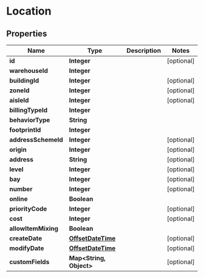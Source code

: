 
# Location

## Properties
Name | Type | Description | Notes
------------ | ------------- | ------------- | -------------
**id** | **Integer** |  |  [optional]
**warehouseId** | **Integer** |  | 
**buildingId** | **Integer** |  |  [optional]
**zoneId** | **Integer** |  |  [optional]
**aisleId** | **Integer** |  |  [optional]
**billingTypeId** | **Integer** |  | 
**behaviorType** | **String** |  | 
**footprintId** | **Integer** |  | 
**addressSchemeId** | **Integer** |  |  [optional]
**origin** | **Integer** |  |  [optional]
**address** | **String** |  |  [optional]
**level** | **Integer** |  |  [optional]
**bay** | **Integer** |  |  [optional]
**number** | **Integer** |  |  [optional]
**online** | **Boolean** |  | 
**priorityCode** | **Integer** |  |  [optional]
**cost** | **Integer** |  |  [optional]
**allowItemMixing** | **Boolean** |  | 
**createDate** | [**OffsetDateTime**](OffsetDateTime.md) |  |  [optional]
**modifyDate** | [**OffsetDateTime**](OffsetDateTime.md) |  |  [optional]
**customFields** | **Map&lt;String, Object&gt;** |  |  [optional]



